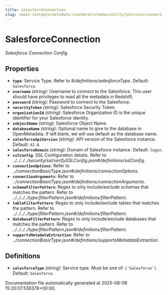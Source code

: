 ```yaml
---
title: salesforceConnection
slug: /main-concepts/metadata-standard/schemas/entity/services/connections/database/salesforceconnection
---
```


# SalesforceConnection

*Salesforce Connection Config*

## Properties

- **`type`**: Service Type. Refer to *#/definitions/salesforceType*. Default: `Salesforce`.
- **`username`** *(string)*: Username to connect to the Salesforce. This user should have privileges to read all the metadata in Redshift.
- **`password`** *(string)*: Password to connect to the Salesforce.
- **`securityToken`** *(string)*: Salesforce Security Token.
- **`organizationId`** *(string)*: Salesforce Organization ID is the unique identifier for your Salesforce identity.
- **`sobjectName`** *(string)*: Salesforce Object Name.
- **`databaseName`** *(string)*: Optional name to give to the database in OpenMetadata. If left blank, we will use default as the database name.
- **`salesforceApiVersion`** *(string)*: API version of the Salesforce instance. Default: `42.0`.
- **`salesforceDomain`** *(string)*: Domain of Salesforce instance. Default: `login`.
- **`sslConfig`**: SSL Configuration details. Refer to *../../../../security/ssl/verifySSLConfig.json#/definitions/sslConfig*.
- **`connectionOptions`**: Refer to *../connectionBasicType.json#/definitions/connectionOptions*.
- **`connectionArguments`**: Refer to *../connectionBasicType.json#/definitions/connectionArguments*.
- **`schemaFilterPattern`**: Regex to only include/exclude schemas that matches the pattern. Refer to *../../../../type/filterPattern.json#/definitions/filterPattern*.
- **`tableFilterPattern`**: Regex to only include/exclude tables that matches the pattern. Refer to *../../../../type/filterPattern.json#/definitions/filterPattern*.
- **`databaseFilterPattern`**: Regex to only include/exclude databases that matches the pattern. Refer to *../../../../type/filterPattern.json#/definitions/filterPattern*.
- **`supportsMetadataExtraction`**: Refer to *../connectionBasicType.json#/definitions/supportsMetadataExtraction*.
## Definitions

- **`salesforceType`** *(string)*: Service type. Must be one of: `['Salesforce']`. Default: `Salesforce`.


Documentation file automatically generated at 2025-08-08 15:20:07.536378+00:00.
